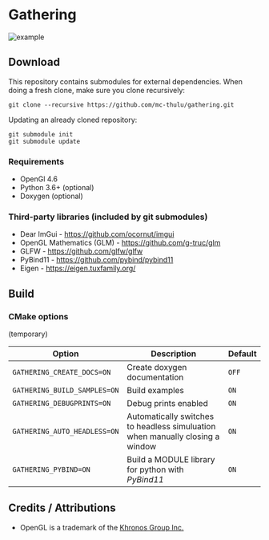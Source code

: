 # Gathering

![example](https://raw.githubusercontent.com/wiki/mc-thulu/gathering/web/sides.png)

## Download
This repository contains submodules for external dependencies. When doing a fresh clone, make sure you clone recursively:
```
git clone --recursive https://github.com/mc-thulu/gathering.git
```
Updating an already cloned repository:
```
git submodule init
git submodule update
```

### Requirements
* OpenGl 4.6
* Python 3.6+ (optional)
* Doxygen (optional)

### Third-party libraries (included by git submodules)
* Dear ImGui - https://github.com/ocornut/imgui
* OpenGL Mathematics (GLM) - https://github.com/g-truc/glm
* GLFW - https://github.com/glfw/glfw
* PyBind11 - https://github.com/pybind/pybind11
* Eigen - https://eigen.tuxfamily.org/

## Build
### CMake options
(temporary)

|Option                          |Description|Default|
|--------------------------------|---|---|
|``GATHERING_CREATE_DOCS=ON``  |Create doxygen documentation|``OFF``|
|``GATHERING_BUILD_SAMPLES=ON``|Build examples|``ON``|
|``GATHERING_DEBUGPRINTS=ON``  |Debug prints enabled|``ON``|
|``GATHERING_AUTO_HEADLESS=ON``|Automatically switches to headless simuluation when manually closing a window|``ON``|
|``GATHERING_PYBIND=ON``|Build a MODULE library for python with _PyBind11_|``ON``|

## Credits / Attributions
* OpenGL is a trademark of the [Khronos Group Inc.](http://www.khronos.org)

